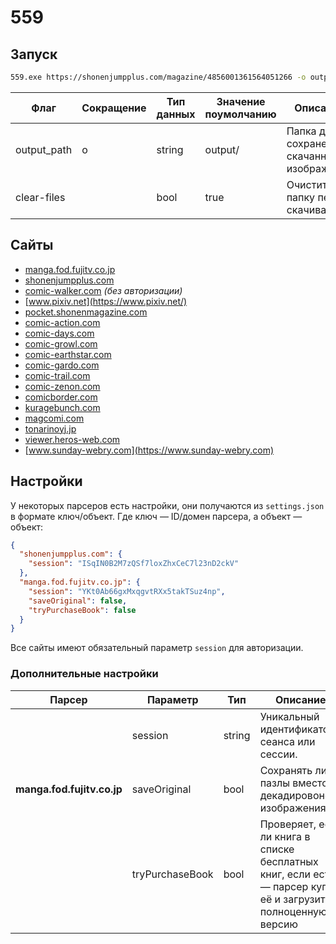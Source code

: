 # 559

## Запуск

```bash
559.exe https://shonenjumpplus.com/magazine/4856001361564051266 -o output/
```

| Флаг        | Сокращение | Тип данных | Значение поумолчанию | Описание                                   | 
|-------------|------------|------------|----------------------|--------------------------------------------|
| output_path | o          | string     | output/              | Папка для сохранения скачанных изображений |
| clear-files |            | bool       | true                 | Очистить папку перед скачиванием           |

## Сайты

- [manga.fod.fujitv.co.jp](https://manga.fod.fujitv.co.jp/)
- [shonenjumpplus.com](https://shonenjumpplus.com/)
- [comic-walker.com](https://comic-walker.com/) _(без авторизации)_
- [www.pixiv.net](https://www.pixiv.net/)
- [pocket.shonenmagazine.com](https://pocket.shonenmagazine.com)
- [comic-action.com](https://comic-action.com)
- [comic-days.com](https://comic-days.com)
- [comic-growl.com](https://comic-growl.com)
- [comic-earthstar.com](https://comic-earthstar.com)
- [comic-gardo.com](https://comic-gardo.com)
- [comic-trail.com](https://comic-trail.com)
- [comic-zenon.com](https://comic-zenon.com)
- [comicborder.com](https://comicborder.com)
- [kuragebunch.com](https://kuragebunch.com)
- [magcomi.com](https://magcomi.com)
- [tonarinoyj.jp](https://tonarinoyj.jp)
- [viewer.heros-web.com](https://viewer.heros-web.com)
- [www.sunday-webry.com](https://www.sunday-webry.com)

## Настройки

У некоторых парсеров есть настройки, они получаются из `settings.json` в формате ключ/объект. Где ключ — ID/домен парсера, а
объект — объект:

```json
{
  "shonenjumpplus.com": {
    "session": "ISqIN0B2M7zQSf7loxZhxCeC7l23nD2ckV"
  },
  "manga.fod.fujitv.co.jp": {
    "session": "YKt0Ab66gxMxqgvtRXx5takTSuz4np",
    "saveOriginal": false,
    "tryPurchaseBook": false
  }
}
```

Все сайты имеют обязательный параметр `session` для авторизации.

### Дополнительные настройки

| Парсер                    | Параметр        | Тип    | Описание                                                                                                     |
|---------------------------|-----------------|--------|--------------------------------------------------------------------------------------------------------------|
|                           | session         | string | Уникальный идентификатор сеанса или сессии.                                                                  |
| **manga.fod.fujitv.co.jp** | saveOriginal    | bool   | Сохранять ли пазлы вместо декадировоного изображения                                                         |
|                           | tryPurchaseBook | bool   | Проверяет, есть ли книга в списке бесплатных книг, если есть — парсер купит её и загрузит полноценную версию |
